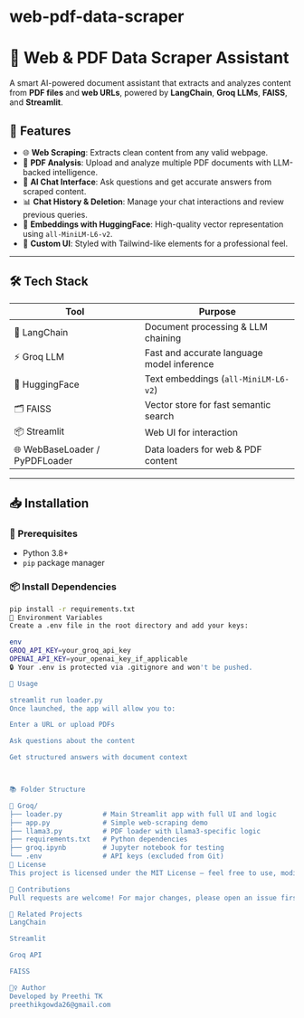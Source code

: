 # web-pdf-data-scraper

# 📄 Web & PDF Data Scraper Assistant

A smart AI-powered document assistant that extracts and analyzes content from **PDF files** and **web URLs**, powered by **LangChain**, **Groq LLMs**, **FAISS**, and **Streamlit**.

## 🚀 Features

- 🌐 **Web Scraping**: Extracts clean content from any valid webpage.
- 📄 **PDF Analysis**: Upload and analyze multiple PDF documents with LLM-backed intelligence.
- 💬 **AI Chat Interface**: Ask questions and get accurate answers from scraped content.
- 📊 **Chat History & Deletion**: Manage your chat interactions and review previous queries.
- 🧠 **Embeddings with HuggingFace**: High-quality vector representation using `all-MiniLM-L6-v2`.
- 🎨 **Custom UI**: Styled with Tailwind-like elements for a professional feel.

---

## 🛠️ Tech Stack

| Tool          | Purpose                                      |
|---------------|----------------------------------------------|
| 🧠 LangChain   | Document processing & LLM chaining           |
| ⚡ Groq LLM    | Fast and accurate language model inference   |
| 🧬 HuggingFace | Text embeddings (`all-MiniLM-L6-v2`)         |
| 🗂️ FAISS       | Vector store for fast semantic search        |
| 📦 Streamlit   | Web UI for interaction                      |
| 🌐 WebBaseLoader / PyPDFLoader | Data loaders for web & PDF content |

---

## 📥 Installation

### 🔧 Prerequisites

- Python 3.8+
- `pip` package manager

### 📦 Install Dependencies

```bash
pip install -r requirements.txt
🔐 Environment Variables
Create a .env file in the root directory and add your keys:

env
GROQ_API_KEY=your_groq_api_key
OPENAI_API_KEY=your_openai_key_if_applicable
🔒 Your .env is protected via .gitignore and won't be pushed.

🧪 Usage

streamlit run loader.py
Once launched, the app will allow you to:

Enter a URL or upload PDFs

Ask questions about the content

Get structured answers with document context



📚 Folder Structure

📁 Groq/
├── loader.py          # Main Streamlit app with full UI and logic
├── app.py             # Simple web-scraping demo
├── llama3.py          # PDF loader with Llama3-specific logic
├── requirements.txt   # Python dependencies
├── groq.ipynb         # Jupyter notebook for testing
└── .env               # API keys (excluded from Git)
📝 License
This project is licensed under the MIT License – feel free to use, modify, and share with attribution.

🤝 Contributions
Pull requests are welcome! For major changes, please open an issue first to discuss what you’d like to change.

🔗 Related Projects
LangChain

Streamlit

Groq API

FAISS

🙋‍♀️ Author
Developed by Preethi TK
preethikgowda26@gmail.com
